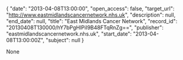 {
  "date": "2013-04-08T13:00:00", 
  "open_access": false, 
  "target_url": "http://www.eastmidlandscancernetwork.nhs.uk", 
  "description": null, 
  "end_date": null, 
  "title": "East Midlands Cancer Network", 
  "record_id": "20130408T130000/hY7bPgHlPiI9B48FTqRnZg==", 
  "publisher": "eastmidlandscancernetwork.nhs.uk", 
  "start_date": "2013-04-08T13:00:00Z", 
  "subject": null
}

None